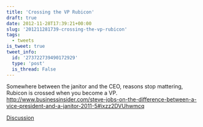 ```yaml
---
title: 'Crossing the VP Rubicon'
draft: true
date: 2012-11-28T17:39:21+00:00
slug: '201211281739-crossing-the-vp-rubicon'
tags:
  - tweets
is_tweet: true
tweet_info:
  id: '273722739490172929'
  type: 'post'
  is_thread: False
---
```




Somewhere between the janitor and the CEO, reasons stop mattering, Rubicon is crossed when you become a VP. <http://www.businessinsider.com/steve-jobs-on-the-difference-between-a-vice-president-and-a-janitor-2011-5#ixzz2DVUhwmcq>

[Discussion](https://x.com/sytelus/status/273722739490172929)
